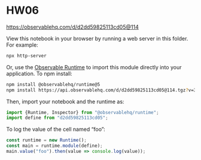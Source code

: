 # HW06

https://observablehq.com/d/d2dd59825113cd05@114

View this notebook in your browser by running a web server in this folder. For
example:

~~~sh
npx http-server
~~~

Or, use the [Observable Runtime](https://github.com/observablehq/runtime) to
import this module directly into your application. To npm install:

~~~sh
npm install @observablehq/runtime@5
npm install https://api.observablehq.com/d/d2dd59825113cd05@114.tgz?v=3
~~~

Then, import your notebook and the runtime as:

~~~js
import {Runtime, Inspector} from "@observablehq/runtime";
import define from "d2dd59825113cd05";
~~~

To log the value of the cell named “foo”:

~~~js
const runtime = new Runtime();
const main = runtime.module(define);
main.value("foo").then(value => console.log(value));
~~~
